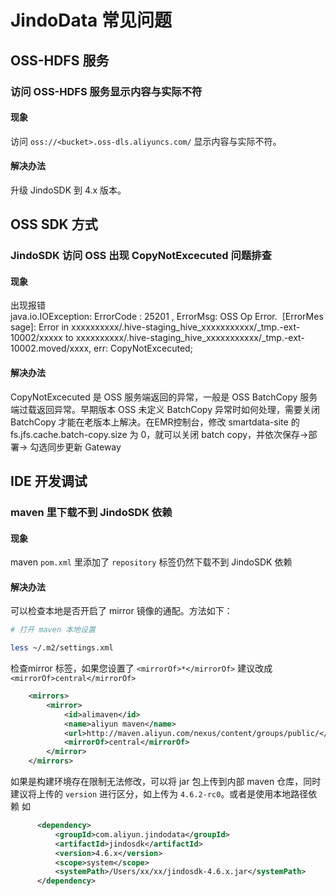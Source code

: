# JindoData 常见问题

## OSS-HDFS 服务

### 访问 OSS-HDFS 服务显示内容与实际不符

#### 现象
访问 `oss://<bucket>.oss-dls.aliyuncs.com/` 显示内容与实际不符。

#### 解决办法
升级 JindoSDK 到 4.x 版本。

## OSS SDK 方式

### JindoSDK 访问 OSS 出现 CopyNotExcecuted 问题排查

#### 现象
出现报错
java.io.IOException: ErrorCode : 25201 , ErrorMsg: OSS Op Error.  [ErrorMessage]: Error in xxxxxxxxxx/.hive-staging_hive_xxxxxxxxxxx/_tmp.-ext-10002/xxxxx to xxxxxxxxxx/.hive-staging_hive_xxxxxxxxxxx/_tmp.-ext-10002.moved/xxxx, err: CopyNotExcecuted;

#### 解决办法

CopyNotExcecuted 是 OSS 服务端返回的异常，一般是 OSS BatchCopy 服务端过载返回异常。早期版本 OSS  未定义 BatchCopy 异常时如何处理，需要关闭 BatchCopy 才能在老版本上解决。在EMR控制台，修改 smartdata-site 的 fs.jfs.cache.batch-copy.size 为 0，就可以关闭 batch copy，并依次保存->部署-> 勾选同步更新 Gateway


## IDE 开发调试

### maven 里下载不到 JindoSDK 依赖

#### 现象

maven `pom.xml` 里添加了 `repository` 标签仍然下载不到 JindoSDK 依赖

#### 解决办法
可以检查本地是否开启了 mirror 镜像的通配。方法如下：

````bash
# 打开 maven 本地设置

less ~/.m2/settings.xml 
````

检查mirror 标签，如果您设置了 `<mirrorOf>*</mirrorOf>` 建议改成 `<mirrorOf>central</mirrorOf>`

````xml
    <mirrors>
        <mirror>
            <id>alimaven</id>
            <name>aliyun maven</name>
            <url>http://maven.aliyun.com/nexus/content/groups/public/</url>
            <mirrorOf>central</mirrorOf>
        </mirror>
    </mirrors>
````

如果是构建环境存在限制无法修改，可以将 jar 包上传到内部 maven 仓库，同时建议将上传的 `version` 进行区分，如上传为 `4.6.2-rc0`。或者是使用本地路径依赖
如

````xml
      <dependency>
          <groupId>com.aliyun.jindodata</groupId>
          <artifactId>jindosdk</artifactId>
          <version>4.6.x</version>
          <scope>system</scope>
          <systemPath>/Users/xx/xx/jindosdk-4.6.x.jar</systemPath>
      </dependency>
````

